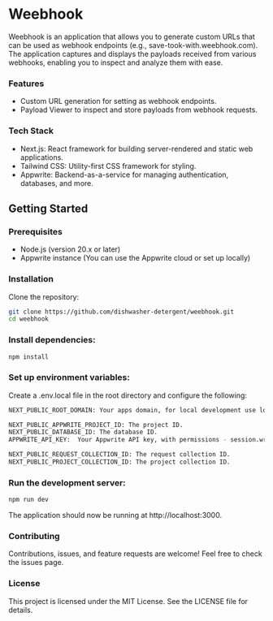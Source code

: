 # Weebhook

Weebhook is an application that allows you to generate custom URLs that can be used as webhook endpoints (e.g., save-took-with.weebhook.com). The application captures and displays the payloads received from various webhooks, enabling you to inspect and analyze them with ease.

### Features

- Custom URL generation for setting as webhook endpoints.
- Payload Viewer to inspect and store payloads from webhook requests.

### Tech Stack

- Next.js: React framework for building server-rendered and static web applications.
- Tailwind CSS: Utility-first CSS framework for styling.
- Appwrite: Backend-as-a-service for managing authentication, databases, and more.

## Getting Started

### Prerequisites

- Node.js (version 20.x or later)
- Appwrite instance (You can use the Appwrite cloud or set up locally)

### Installation

Clone the repository:

```bash
git clone https://github.com/dishwasher-detergent/weebhook.git
cd weebhook
```

### Install dependencies:

```bash
npm install
```

### Set up environment variables:

Create a .env.local file in the root directory and configure the following:

```bash
NEXT_PUBLIC_ROOT_DOMAIN: Your apps domain, for local development use localhost:3000

NEXT_PUBLIC_APPWRITE_PROJECT_ID: The project ID.
NEXT_PUBLIC_DATABASE_ID: The database ID.
APPWRITE_API_KEY:  Your Appwrite API key, with permissions - session.write, users.read, users.write, teams.read, teams.write, documents.read, documents.write, files.read, files.write

NEXT_PUBLIC_REQUEST_COLLECTION_ID: The request collection ID.
NEXT_PUBLIC_PROJECT_COLLECTION_ID: The project collection ID.
```

### Run the development server:

```bash
npm run dev
```

The application should now be running at http://localhost:3000.

### Contributing

Contributions, issues, and feature requests are welcome! Feel free to check the issues page.

### License

This project is licensed under the MIT License. See the LICENSE file for details.
